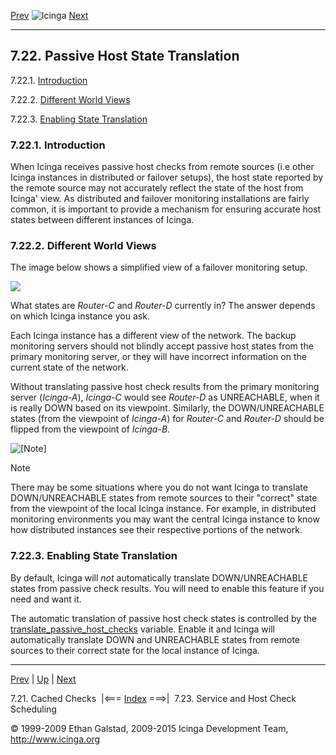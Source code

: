 [Prev](cachedchecks.md) ![Icinga](../images/logofullsize.png "Icinga") [Next](checkscheduling.md)

* * * * *

7.22. Passive Host State Translation
------------------------------------

7.22.1. [Introduction](passivestatetranslation.md#introduction)

7.22.2. [Different World
Views](passivestatetranslation.md#differentviews)

7.22.3. [Enabling State
Translation](passivestatetranslation.md#enablestatetranslation)

### 7.22.1. Introduction

When Icinga receives passive host checks from remote sources (i.e other
Icinga instances in distributed or failover setups), the host state
reported by the remote source may not accurately reflect the state of
the host from Icinga' view. As distributed and failover monitoring
installations are fairly common, it is important to provide a mechanism
for ensuring accurate host states between different instances of Icinga.

### 7.22.2. Different World Views

The image below shows a simplified view of a failover monitoring setup.

![](../images/passivehosttranslation.png)




What states are *Router-C* and *Router-D* currently in? The answer
depends on which Icinga instance you ask.




Each Icinga instance has a different view of the network. The backup
monitoring servers should not blindly accept passive host states from
the primary monitoring server, or they will have incorrect information
on the current state of the network.

Without translating passive host check results from the primary
monitoring server (*Icinga-A*), *Icinga-C* would see *Router-D* as
UNREACHABLE, when it is really DOWN based on its viewpoint. Similarly,
the DOWN/UNREACHABLE states (from the viewpoint of *Icinga-A*) for
*Router-C* and *Router-D* should be flipped from the viewpoint of
*Icinga-B*.

![[Note]](../images/note.png)

Note

There may be some situations where you do not want Icinga to translate
DOWN/UNREACHABLE states from remote sources to their "correct" state
from the viewpoint of the local Icinga instance. For example, in
distributed monitoring environments you may want the central Icinga
instance to know how distributed instances see their respective portions
of the network.

### 7.22.3. Enabling State Translation

By default, Icinga will *not* automatically translate DOWN/UNREACHABLE
states from passive check results. You will need to enable this feature
if you need and want it.

The automatic translation of passive host check states is controlled by
the
[translate\_passive\_host\_checks](configmain.md#configmain-translate_passive_host_checks)
variable. Enable it and Icinga will automatically translate DOWN and
UNREACHABLE states from remote sources to their correct state for the
local instance of Icinga.

* * * * *

[Prev](cachedchecks.md) | [Up](ch07.md) | [Next](checkscheduling.md)

7.21. Cached Checks  |<=== [Index](index.md) ===>|  7.23. Service and Host Check Scheduling

© 1999-2009 Ethan Galstad, 2009-2015 Icinga Development Team,
http://www.icinga.org
